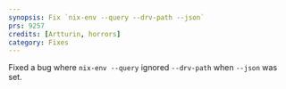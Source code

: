```yaml
---
synopsis: Fix `nix-env --query --drv-path --json`
prs: 9257
credits: [Artturin, horrors]
category: Fixes
---
```


Fixed a bug where `nix-env --query` ignored `--drv-path` when `--json` was set.
